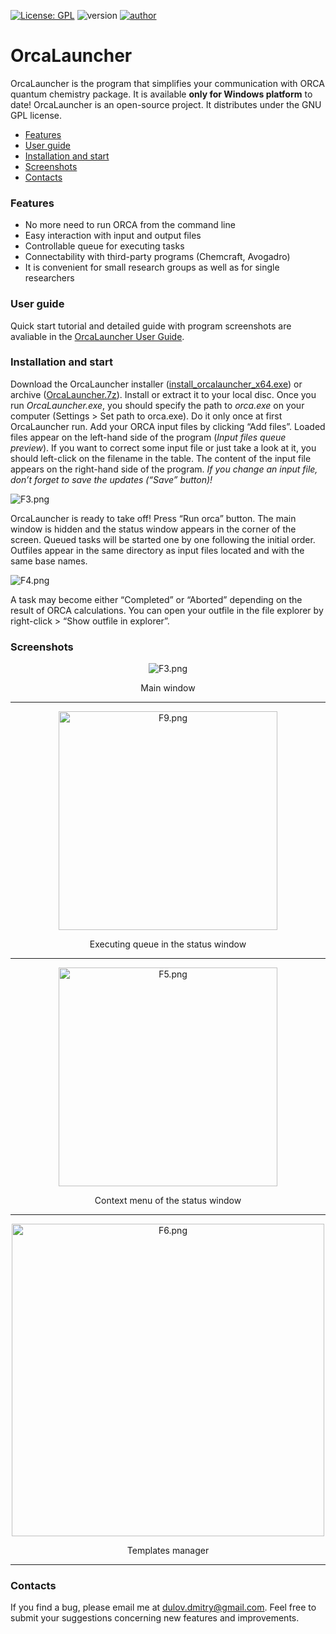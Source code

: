 [![License: GPL](https://img.shields.io/badge/Licence-GNU%20GPL-blue)](https://www.gnu.org/licenses/gpl-3.0.txt)
![version](https://img.shields.io/badge/version-v1.4.0-ff8800)
[![author](https://img.shields.io/badge/Author-Dmitry%20Dulov-brightgreen)](mailto:dulov.dmitry@gmail.com)

# OrcaLauncher

OrcaLauncher is the program that simplifies your communication with ORCA quantum chemistry package. It is available **only for Windows platform** to date!
OrcaLauncher is an open-source project. It distributes under the GNU GPL license.

- [Features](#features)
- [User guide](#userguide)
- [Installation and start](#installation)
- [Screenshots](#screenshots)
- [Contacts](#contacts)

<a id="features"></a>
### Features

- No more need to run ORCA from the command line
- Easy interaction with input and output files
- Controllable queue for executing tasks
- Connectability with third-party programs (Chemcraft, Avogadro)
- It is convenient for small research groups as well as for single researchers

<a id="userguide"></a>
### User guide

Quick start tutorial and detailed guide with program screenshots are avaliable in the <a href="https://github.com/DulovDmitry/OrcaLauncher/blob/master/OrcaLauncher%20User%20Guide.pdf" target="_blank" rel="noopener noreferrer">OrcaLauncher User Guide</a>.

<a id="installation"></a>
### Installation and start

Download the OrcaLauncher installer ([install_orcalauncher_x64.exe](https://github.com/DulovDmitry/OrcaLauncher/blob/master/install_orcalauncher_x64.exe)) or archive ([OrcaLauncher.7z](https://github.com/DulovDmitry/OrcaLauncher/blob/master/OrcaLauncher.7z)). Install or extract it to your local disc.
Once you run *OrcaLauncher.exe*, you should specify the path to *orca.exe* on your computer (Settings > Set path to orca.exe). Do it only once at first OrcaLauncher run.
Add your ORCA input files by clicking “Add files”. Loaded files appear on the left-hand side of the program (*Input files queue preview*). If you want to correct some input file or just take a look at it, you should left-click on the filename in the table. The content of the input file appears on the right-hand side of the program. *If you change an input file, don’t forget to save the updates (“Save” button)!*

![F3.png](https://i.postimg.cc/R0MhP9Ft/F3.png "OrcaLauncher main window")

OrcaLauncher is ready to take off! Press “Run orca” button. The main window is hidden and the status window appears in the corner of the screen. Queued tasks will be started one by one following the initial order. Outfiles appear in the same directory as input files located and with the same base names.

![F4.png](https://i.postimg.cc/MGdTN4MF/F4.png "Evolution of executing queue")

A task may become either “Completed” or “Aborted” depending on the result of ORCA calculations. You can open your outfile in the file explorer by right-click > “Show outfile in explorer”.

<a id="screenshots"></a>
### Screenshots

<p align="center">
<img src="https://i.postimg.cc/R0MhP9Ft/F3.png" alt="F3.png" />
</p>
<p align="center">
Main window
</p>

***

<p align="center">
<img src="https://i.postimg.cc/nVs4KKNJ/F9.png" alt="F9.png" width="350"/>
</p>
<p align="center">
Executing queue in the status window
</p>

***

<p align="center">
<img src="https://i.postimg.cc/50y0V38N/F5.png" alt="F5.png" width="350"/>
</p>
<p align="center">
Context menu of the status window
</p>

***

<p align="center">
<img src="https://i.postimg.cc/rmHpFr9G/F6.png" alt="F6.png" width="500"/>
</p>
<p align="center">
Templates manager
</p>

***

<a id="contacts"></a>
### Contacts

If you find a bug, please email me at [dulov.dmitry@gmail.com](mailto:dulov.dmitry@gmail.com). Feel free to submit your suggestions concerning new features and improvements.
